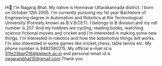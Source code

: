 Hi👋
I'm Nagaraj Bhat. My native is Honnavar Uttarakannada district.
I born on October 12th 2005.  I'm currently pursuing my 1st year Bachelore of Engineering degree in Automation and Robotics at Kle Technological University (Formely known as B.V.B.CET).
I belongs to B division and my roll number is 257.
And my hobbies are cycling, reading books, watching science fictional movies and cricket and I'm interested in making some new things. I'm interested in robotics and how the automotive things will works.
I'm also interested in some games like cricket,chess, table tennis etc.
My phone number is 9482580215.
My official e-mail id is 01fe23bar016@kletech.ac.in and personal email id is nagarajsbhat12@gmail.com
Thank you
